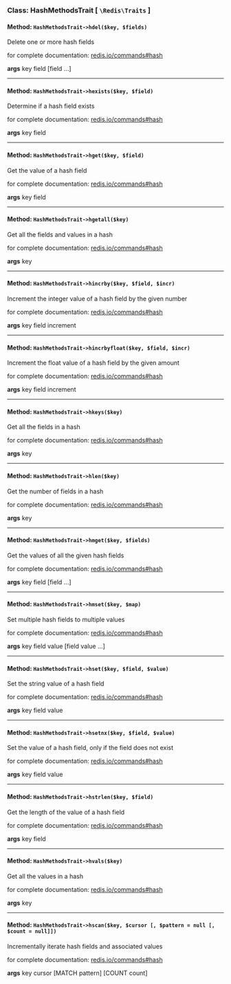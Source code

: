 ### Class: HashMethodsTrait \[ `\Redis\Traits` \]

#### Method: `HashMethodsTrait->hdel($key, $fields)`

Delete one or more hash fields

for complete documentation: [redis.io/commands#hash](http://redis.io/commands#hash)

**args** key field [field ...]

---

#### Method: `HashMethodsTrait->hexists($key, $field)`

Determine if a hash field exists

for complete documentation: [redis.io/commands#hash](http://redis.io/commands#hash)

**args** key field

---

#### Method: `HashMethodsTrait->hget($key, $field)`

Get the value of a hash field

for complete documentation: [redis.io/commands#hash](http://redis.io/commands#hash)

**args** key field

---

#### Method: `HashMethodsTrait->hgetall($key)`

Get all the fields and values in a hash

for complete documentation: [redis.io/commands#hash](http://redis.io/commands#hash)

**args** key

---

#### Method: `HashMethodsTrait->hincrby($key, $field, $incr)`

Increment the integer value of a hash field by the given number

for complete documentation: [redis.io/commands#hash](http://redis.io/commands#hash)

**args** key field increment

---

#### Method: `HashMethodsTrait->hincrbyfloat($key, $field, $incr)`

Increment the float value of a hash field by the given amount

for complete documentation: [redis.io/commands#hash](http://redis.io/commands#hash)

**args** key field increment

---

#### Method: `HashMethodsTrait->hkeys($key)`

Get all the fields in a hash

for complete documentation: [redis.io/commands#hash](http://redis.io/commands#hash)

**args** key

---

#### Method: `HashMethodsTrait->hlen($key)`

Get the number of fields in a hash

for complete documentation: [redis.io/commands#hash](http://redis.io/commands#hash)

**args** key

---

#### Method: `HashMethodsTrait->hmget($key, $fields)`

Get the values of all the given hash fields

for complete documentation: [redis.io/commands#hash](http://redis.io/commands#hash)

**args** key field [field ...]

---

#### Method: `HashMethodsTrait->hmset($key, $map)`

Set multiple hash fields to multiple values

for complete documentation: [redis.io/commands#hash](http://redis.io/commands#hash)

**args** key field value [field value ...]

---

#### Method: `HashMethodsTrait->hset($key, $field, $value)`

Set the string value of a hash field

for complete documentation: [redis.io/commands#hash](http://redis.io/commands#hash)

**args** key field value

---

#### Method: `HashMethodsTrait->hsetnx($key, $field, $value)`

Set the value of a hash field, only if the field does not exist

for complete documentation: [redis.io/commands#hash](http://redis.io/commands#hash)

**args** key field value

---

#### Method: `HashMethodsTrait->hstrlen($key, $field)`

Get the length of the value of a hash field

for complete documentation: [redis.io/commands#hash](http://redis.io/commands#hash)

**args** key field

---

#### Method: `HashMethodsTrait->hvals($key)`

Get all the values in a hash

for complete documentation: [redis.io/commands#hash](http://redis.io/commands#hash)

**args** key

---

#### Method: `HashMethodsTrait->hscan($key, $cursor [, $pattern = null [, $count = null]])`

Incrementally iterate hash fields and associated values

for complete documentation: [redis.io/commands#hash](http://redis.io/commands#hash)

**args** key cursor [MATCH pattern] [COUNT count]

